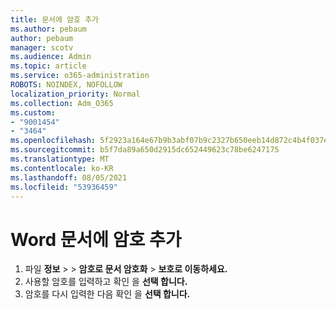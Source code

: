 ```yaml
---
title: 문서에 암호 추가
ms.author: pebaum
author: pebaum
manager: scotv
ms.audience: Admin
ms.topic: article
ms.service: o365-administration
ROBOTS: NOINDEX, NOFOLLOW
localization_priority: Normal
ms.collection: Adm_O365
ms.custom:
- "9001454"
- "3464"
ms.openlocfilehash: 5f2923a164e67b9b3abf07b9c2327b650eeb14d872c4b4f037e0c82a209c5728
ms.sourcegitcommit: b5f7da89a650d2915dc652449623c78be6247175
ms.translationtype: MT
ms.contentlocale: ko-KR
ms.lasthandoff: 08/05/2021
ms.locfileid: "53936459"
---
```

# <a name="add-a-password-to-a-word-document"></a>Word 문서에 암호 추가

1. 파일 **정보**  >    >  **암호로 문서 암호화**  >  **보호로 이동하세요.**
2. 사용할 암호를 입력하고 확인 을 **선택 합니다.**
3. 암호를 다시 입력한 다음 확인 을 **선택 합니다.**